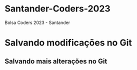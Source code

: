 # Santander-Coders-2023
Bolsa Coders 2023 - Santander

# Salvando modificações no Git

## Salvando mais alterações no Git